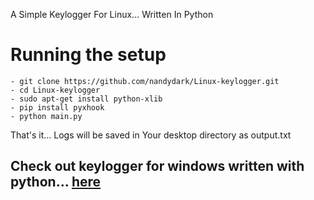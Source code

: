 A Simple Keylogger For Linux... Written In Python

# Running the setup
```
- git clone https://github.com/nandydark/Linux-keylogger.git
- cd Linux-keylogger
- sudo apt-get install python-xlib
- pip install pyxhook
- python main.py
```
That's it... Logs will be saved in Your desktop directory as output.txt

## Check out keylogger for windows written with python... [here](https://github.com/nandydark/windows-keylogger)
